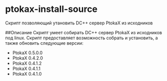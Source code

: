 ptokax-install-source
=====================

Скрипт позволяющий утановить DC++ сервер PtokaX из исходников

##Описание
Скрипт умеет собирать DC++ сервер PtokaX из исходников под linux. Скрипт предоставляет возможность собрать и установить, а также обновить следующие версии:
* PtokaX 0.5.0.0
* PtokaX 0.4.2.0
* PtokaX 0.4.1.2
* PtokaX 0.4.1.1
* PtokaX 0.4.1.0




 
